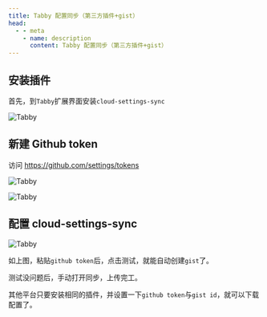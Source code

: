 ```yaml
---
title: Tabby 配置同步（第三方插件+gist）
head:
  - - meta
    - name: description
      content: Tabby 配置同步（第三方插件+gist）
---
```


## 安装插件

首先，到`Tabby`扩展界面安装`cloud-settings-sync`

![Tabby](https://i.theojs.cn/docs/202404281755529.png '安装插件')

## 新建 Github token

访问 https://github.com/settings/tokens

![Tabby](https://i.theojs.cn/docs/202404281757509.png '新建 Github token')

![Tabby](https://i.theojs.cn/docs/202404281758078.png '勾选 gist 保存')

## 配置 cloud-settings-sync

![Tabby](https://i.theojs.cn/docs/202404281801350.png '配置 cloud-settings-sync')

如上图，粘贴`github token`后，点击测试，就能自动创建`gist`了。

测试没问题后，手动打开同步，上传完工。

其他平台只要安装相同的插件，并设置一下`github token`与`gist id`，就可以下载配置了。
